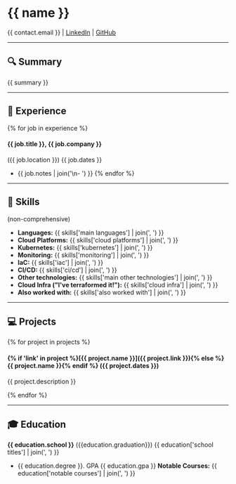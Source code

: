 # {{ name }}

{{ contact.email }} |
[LinkedIn]({{contact.linkedin.link}}) |
[GitHub]({{contact.github.link}})

---

## 🔍 Summary

{{ summary }}

---

## 💼 Experience
{% for job in experience %}
#### **{{ job.title }}**, {{ job.company }}
({{ job.location }}) {{ job.dates }}
- {{ job.notes | join('\n- ') }}
{% endfor %}

---

## 💪 Skills
(non-comprehensive)

- **Languages:** {{ skills['main languages'] | join(', ') }}
- **Cloud Platforms:** {{ skills['cloud platforms'] | join(', ') }}
- **Kubernetes:** {{ skills['kubernetes'] | join(', ') }}
- **Monitoring:** {{ skills['monitoring'] | join(', ') }}
- **IaC:** {{ skills['iac'] | join(', ') }}
- **CI/CD:** {{ skills['ci/cd'] | join(', ') }}
- **Other technologies:** {{ skills['main other technologies'] | join(', ') }}
- **Cloud Infra ("I've terraformed it!"):** {{ skills['cloud infra'] | join(', ') }}
- **Also worked with:** {{ skills['also worked with'] | join(', ') }}

---

## 💻 Projects
{% for project in projects %}
#### **{% if 'link' in project %}[{{ project.name }}]({{ project.link }}){% else %}{{ project.name }}{% endif %}** ({{ project.dates }})

{{ project.description }}

{% endfor %}

---

## 🎓 Education
**{{ education.school }}** ({{education.graduation}}) {{ education['school titles'] | join(', ') }}
- {{ education.degree }}. GPA {{ education.gpa }}
**Notable Courses:** {{ education['notable courses'] | join(', ') }}

